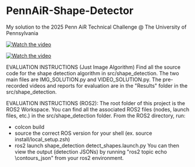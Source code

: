 # PennAiR-Shape-Detector
My solution to the 2025 Penn AiR Technical Challenge @ The University of Pennsylvania

[![Watch the video](https://drive.google.com/thumbnail?id=1Wq8kXJFXGGS9ta9b8pQ3arzIlol385sa)](https://drive.google.com/file/d/1Wq8kXJFXGGS9ta9b8pQ3arzIlol385sa/view?usp=drive_link)

[![Watch the video](https://drive.google.com/thumbnail?id=1ZOV96D86TyChuhMY4ZsTb-QSBo6OWIHw)](https://drive.google.com/file/d/1ZOV96D86TyChuhMY4ZsTb-QSBo6OWIHw/view?usp=drive_link)

EVALUATION INSTRUCTIONS (Just Image Algorithm)
Find all the source code for the shape detection algorithm in src/shape_detection. The two main files are IMG_SOLUTION.py and VIDEO_SOLUTION.py. The pre-recorded videos and reports for evaluation are in the "Results" folder in the src/shape_detection.

EVALUATION INSTRUCTIONS (ROS2):
The root folder of this project is the ROS2 Workspace. You can find all the associated ROS2 files (nodes, launch files, etc.) in the src/shape_detection folder. From the ROS2 directory, run:
- colcon build
- source the correct ROS version for your shell (ex. source install/local_setup.zsh)
- ros2 launch shape_detection detect_shapes.launch.py
You can then view the output (detection JSONs) by running "ros2 topic echo \contours_json" from your ros2 environment.
